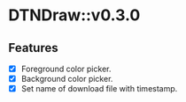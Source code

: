 # DTNDraw::v0.3.0

## Features

- [x] Foreground color picker.
- [x] Background color picker.
- [x] Set name of download file with timestamp.
